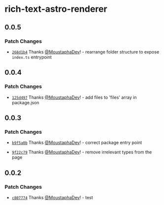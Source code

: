 # rich-text-astro-renderer

## 0.0.5

### Patch Changes

- [`268d1b4`](https://github.com/MoustaphaDev/rich-text-astro-renderer/commit/268d1b422222916d69e923fbb7875c2a699129c3) Thanks [@MoustaphaDev](https://github.com/MoustaphaDev)! - rearrange folder structure to expose `index.ts` entrypoint

## 0.0.4

### Patch Changes

- [`125d497`](https://github.com/MoustaphaDev/rich-text-astro-renderer/commit/125d497bf6f8f004afe1ac04bf39dc2dcaa1999c) Thanks [@MoustaphaDev](https://github.com/MoustaphaDev)! - add files to 'files' array in package.json

## 0.0.3

### Patch Changes

- [`b9f5a0b`](https://github.com/MoustaphaDev/rich-text-astro-renderer/commit/b9f5a0b564389b8254960229c7db0a7421012dda) Thanks [@MoustaphaDev](https://github.com/MoustaphaDev)! - correct package entry point

- [`9f22c79`](https://github.com/MoustaphaDev/rich-text-astro-renderer/commit/9f22c79c9d00a2c8bf718d9df9fc07c2ac8247e4) Thanks [@MoustaphaDev](https://github.com/MoustaphaDev)! - remove irrelevant types from the page

## 0.0.2

### Patch Changes

- [`c807774`](https://github.com/MoustaphaDev/rich-text-astro-renderer/commit/c807774e6495366849eae96bef802d88c0019d23) Thanks [@MoustaphaDev](https://github.com/MoustaphaDev)! - test
